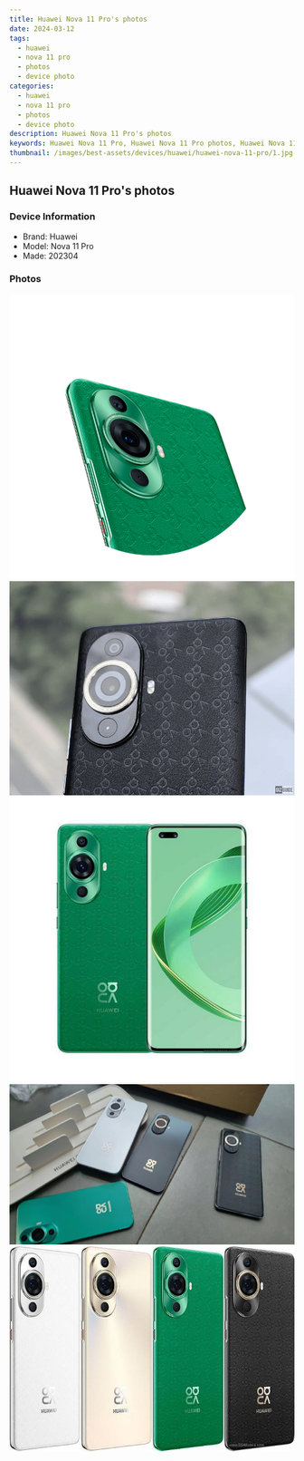```yaml
---
title: Huawei Nova 11 Pro's photos
date: 2024-03-12
tags: 
  - huawei
  - nova 11 pro
  - photos
  - device photo
categories: 
  - huawei
  - nova 11 pro
  - photos
  - device photo
description: Huawei Nova 11 Pro's photos
keywords: Huawei Nova 11 Pro, Huawei Nova 11 Pro photos, Huawei Nova 11 Pro device photo
thumbnail: /images/best-assets/devices/huawei/huawei-nova-11-pro/1.jpg
---
```


## Huawei Nova 11 Pro's photos

### Device Information

- Brand: Huawei
- Model: Nova 11 Pro
- Made: 202304

### Photos

![/images/best-assets/devices/huawei/huawei-nova-11-pro/1.jpg](/images/best-assets/devices/huawei/huawei-nova-11-pro/1.jpg)
![/images/best-assets/devices/huawei/huawei-nova-11-pro/2.jpg](/images/best-assets/devices/huawei/huawei-nova-11-pro/2.jpg)
![/images/best-assets/devices/huawei/huawei-nova-11-pro/3.jpg](/images/best-assets/devices/huawei/huawei-nova-11-pro/3.jpg)
![/images/best-assets/devices/huawei/huawei-nova-11-pro/4.jpg](/images/best-assets/devices/huawei/huawei-nova-11-pro/4.jpg)
![/images/best-assets/devices/huawei/huawei-nova-11-pro/5.jpg](/images/best-assets/devices/huawei/huawei-nova-11-pro/5.jpg)

